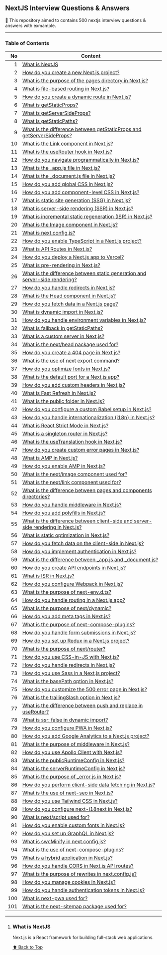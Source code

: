 ## NextJS Interview Questions & Answers

:rocket: This repository aimed to contains 500 nextjs interview questions & answers with exmample.

---

<!-- TOC Start -->

### Table of Contents

| No | Content |
|----:|------------|
| 1 | [What is NextJS](#what-is-nextjs) |
| 2 | [How do you create a new Next.js project?](#how-do-you-create-a-new-nextjs-project) |
| 3 | [What is the purpose of the pages directory in Next.js?](#what-is-the-purpose-of-the-pages-directory-in-nextjs) |
| 4 | [What is file-based routing in Next.js?](#what-is-file-based-routing-in-nextjs) |
| 5 | [How do you create a dynamic route in Next.js?](#how-do-you-create-a-dynamic-route-in-nextjs) |
| 6 | [What is getStaticProps?](#what-is-getstaticprops) |
| 7 | [What is getServerSideProps?](#what-is-getserversideprops) |
| 8 | [What is getStaticPaths?](#what-is-getstaticpaths) |
| 9 | [What is the difference between getStaticProps and getServerSideProps?](#what-is-the-difference-between-getstaticprops-and-getserversideprops) |
| 10 | [What is the Link component in Next.js?](#what-is-the-link-component-in-nextjs) |
| 11 | [What is the useRouter hook in Next.js?](#what-is-the-userouter-hook-in-nextjs) |
| 12 | [How do you navigate programmatically in Next.js?](#how-do-you-navigate-programmatically-in-nextjs) |
| 13 | [What is the \_app.js file in Next.js?](#what-is-the-_appjs-file-in-nextjs) |
| 14 | [What is the \_document.js file in Next.js?](#what-is-the-_documentjs-file-in-nextjs) |
| 15 | [How do you add global CSS in Next.js?](#how-do-you-add-global-css-in-nextjs) |
| 16 | [How do you add component-level CSS in Next.js?](#how-do-you-add-component-level-css-in-nextjs) |
| 17 | [What is static site generation (SSG) in Next.js?](#what-is-static-site-generation-ssg-in-nextjs) |
| 18 | [What is server-side rendering (SSR) in Next.js?](#what-is-server-side-rendering-ssr-in-nextjs) |
| 19 | [What is incremental static regeneration (ISR) in Next.js?](#what-is-incremental-static-regeneration-isr-in-nextjs) |
| 20 | [What is the Image component in Next.js?](#what-is-the-image-component-in-nextjs) |
| 21 | [What is next.config.js?](#what-is-nextconfigjs) |
| 22 | [How do you enable TypeScript in a Next.js project?](#how-do-you-enable-typescript-in-a-nextjs-project) |
| 23 | [What is API Routes in Next.js?](#what-is-api-routes-in-nextjs) |
| 24 | [How do you deploy a Next.js app to Vercel?](#how-do-you-deploy-a-nextjs-app-to-vercel) |
| 25 | [What is pre-rendering in Next.js?](#what-is-pre-rendering-in-nextjs) |
| 26 | [What is the difference between static generation and server-side rendering?](#what-is-the-difference-between-static-generation-and-server-side-rendering) |
| 27 | [How do you handle redirects in Next.js?](#how-do-you-handle-redirects-in-nextjs) |
| 28 | [What is the Head component in Next.js?](#what-is-the-head-component-in-nextjs) |
| 29 | [How do you fetch data in a Next.js page?](#how-do-you-fetch-data-in-a-nextjs-page) |
| 30 | [What is dynamic import in Next.js?](#what-is-dynamic-import-in-nextjs) |
| 31 | [How do you handle environment variables in Next.js?](#how-do-you-handle-environment-variables-in-nextjs) |
| 32 | [What is fallback in getStaticPaths?](#what-is-fallback-in-getstaticpaths) |
| 33 | [What is a custom server in Next.js?](#what-is-a-custom-server-in-nextjs) |
| 34 | [What is the next/head package used for?](#what-is-the-nexthead-package-used-for) |
| 35 | [How do you create a 404 page in Next.js?](#how-do-you-create-a-404-page-in-nextjs) |
| 36 | [What is the use of next export command?](#what-is-the-use-of-next-export-command) |
| 37 | [How do you optimize fonts in Next.js?](#how-do-you-optimize-fonts-in-nextjs) |
| 38 | [What is the default port for a Next.js app?](#what-is-the-default-port-for-a-nextjs-app) |
| 39 | [How do you add custom headers in Next.js?](#how-do-you-add-custom-headers-in-nextjs) |
| 40 | [What is Fast Refresh in Next.js?](#what-is-fast-refresh-in-nextjs) |
| 41 | [What is the public folder in Next.js?](#what-is-the-public-folder-in-nextjs) |
| 42 | [How do you configure a custom Babel setup in Next.js?](#how-do-you-configure-a-custom-babel-setup-in-nextjs) |
| 43 | [How do you handle internationalization (i18n) in Next.js?](#how-do-you-handle-internationalization-i18n-in-nextjs) |
| 44 | [What is React Strict Mode in Next.js?](#what-is-react-strict-mode-in-nextjs) |
| 45 | [What is a singleton router in Next.js?](#what-is-a-singleton-router-in-nextjs) |
| 46 | [What is the useTranslation hook in Next.js?](#what-is-the-usetranslation-hook-in-nextjs) |
| 47 | [How do you create custom error pages in Next.js?](#how-do-you-create-custom-error-pages-in-nextjs) |
| 48 | [What is AMP in Next.js?](#what-is-amp-in-nextjs) |
| 49 | [How do you enable AMP in Next.js?](#how-do-you-enable-amp-in-nextjs) |
| 50 | [What is the next/image component used for?](#what-is-the-nextimage-component-used-for) |
| 51 | [What is the next/link component used for?](#what-is-the-nextlink-component-used-for) |
| 52 | [What is the difference between pages and components directories?](#what-is-the-difference-between-pages-and-components-directories) |
| 53 | [How do you handle middleware in Next.js?](#how-do-you-handle-middleware-in-nextjs) |
| 54 | [How do you add polyfills in Next.js?](#how-do-you-add-polyfills-in-nextjs) |
| 55 | [What is the difference between client-side and server-side rendering in Next.js?](#what-is-the-difference-between-client-side-and-server-side-rendering-in-nextjs) |
| 56 | [What is static optimization in Next.js?](#what-is-static-optimization-in-nextjs) |
| 57 | [How do you fetch data on the client-side in Next.js?](#how-do-you-fetch-data-on-the-client-side-in-nextjs) |
| 58 | [How do you implement authentication in Next.js?](#how-do-you-implement-authentication-in-nextjs) |
| 59 | [What is the difference between \_app.js and \_document.js?](#what-is-the-difference-between-_appjs-and-_documentjs) |
| 60 | [How do you create API endpoints in Next.js?](#how-do-you-create-api-endpoints-in-nextjs) |
| 61 | [What is ISR in Next.js?](#what-is-isr-in-nextjs) |
| 62 | [How do you configure Webpack in Next.js?](#how-do-you-configure-webpack-in-nextjs) |
| 63 | [What is the purpose of next-env.d.ts?](#what-is-the-purpose-of-next-envdts) |
| 64 | [How do you handle routing in a Next.js app?](#how-do-you-handle-routing-in-a-nextjs-app) |
| 65 | [What is the purpose of next/dynamic?](#what-is-the-purpose-of-nextdynamic) |
| 66 | [How do you add meta tags in Next.js?](#how-do-you-add-meta-tags-in-nextjs) |
| 67 | [What is the purpose of next-compose-plugins?](#what-is-the-purpose-of-next-compose-plugins) |
| 68 | [How do you handle form submissions in Next.js?](#how-do-you-handle-form-submissions-in-nextjs) |
| 69 | [How do you set up Redux in a Next.js project?](#how-do-you-set-up-redux-in-a-nextjs-project) |
| 70 | [What is the purpose of next/router?](#what-is-the-purpose-of-nextrouter) |
| 71 | [How do you use CSS-in-JS with Next.js?](#how-do-you-use-css-in-js-with-nextjs) |
| 72 | [How do you handle redirects in Next.js?](#how-do-you-handle-redirects-in-nextjs-1) |
| 73 | [How do you use Sass in a Next.js project?](#how-do-you-use-sass-in-a-nextjs-project) |
| 74 | [What is the basePath option in Next.js?](#what-is-the-basepath-option-in-nextjs) |
| 75 | [How do you customize the 500 error page in Next.js?](#how-do-you-customize-the-500-error-page-in-nextjs) |
| 76 | [What is the trailingSlash option in Next.js?](#what-is-the-trailingslash-option-in-nextjs) |
| 77 | [What is the difference between push and replace in useRouter?](#what-is-the-difference-between-push-and-replace-in-userouter) |
| 78 | [What is ssr: false in dynamic import?](#what-is-ssr-false-in-dynamic-import) |
| 79 | [How do you configure PWA in Next.js?](#how-do-you-configure-pwa-in-nextjs) |
| 80 | [How do you add Google Analytics to a Next.js project?](#how-do-you-add-google-analytics-to-a-nextjs-project) |
| 81 | [What is the purpose of middleware in Next.js?](#what-is-the-purpose-of-middleware-in-nextjs) |
| 82 | [How do you use Apollo Client with Next.js?](#how-do-you-use-apollo-client-with-nextjs) |
| 83 | [What is the publicRuntimeConfig in Next.js?](#what-is-the-publicruntimeconfig-in-nextjs) |
| 84 | [What is the serverRuntimeConfig in Next.js?](#what-is-the-serverruntimeconfig-in-nextjs) |
| 85 | [What is the purpose of \_error.js in Next.js?](#what-is-the-purpose-of-_errorjs-in-nextjs) |
| 86 | [How do you perform client-side data fetching in Next.js?](#how-do-you-perform-client-side-data-fetching-in-nextjs) |
| 87 | [What is the use of next-seo in Next.js?](#what-is-the-use-of-next-seo-in-nextjs) |
| 88 | [How do you use Tailwind CSS in Next.js?](#how-do-you-use-tailwind-css-in-nextjs) |
| 89 | [How do you configure next-i18next in Next.js?](#how-do-you-configure-next-i18next-in-nextjs) |
| 90 | [What is next/script used for?](#what-is-nextscript-used-for) |
| 91 | [How do you enable custom fonts in Next.js?](#how-do-you-enable-custom-fonts-in-nextjs) |
| 92 | [How do you set up GraphQL in Next.js?](#how-do-you-set-up-graphql-in-nextjs) |
| 93 | [What is swcMinify in next.config.js?](#what-is-swcminify-in-nextconfigjs) |
| 94 | [What is the use of next-compose-plugins?](#what-is-the-use-of-next-compose-plugins) |
| 95 | [What is a hybrid application in Next.js?](#what-is-a-hybrid-application-in-nextjs) |
| 96 | [How do you handle CORS in Next.js API routes?](#how-do-you-handle-cors-in-nextjs-api-routes) |
| 97 | [What is the purpose of rewrites in next.config.js?](#what-is-the-purpose-of-rewrites-in-nextconfigjs) |
| 98 | [How do you manage cookies in Next.js?](#how-do-you-manage-cookies-in-nextjs) |
| 99 | [How do you handle authentication tokens in Next.js?](#how-do-you-handle-authentication-tokens-in-nextjs) |
| 100 | [What is next-pwa used for?](#what-is-next-pwa-used-for) |
| 101 | [What is the next-sitemap package used for?](#what-is-the-next-sitemap-package-used-for) |

<!-- TOC End -->

---

<!-- Question & Answers Start -->

1. ### What is NextJS

   Next.js is a React framework for building full-stack web applications.

   [:arrow_up: Back to Top](#table-of-contents)

